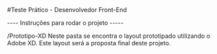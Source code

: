 #Teste Prático - Desenvolvedor Front-End

---- Instruções para rodar o projeto -----

/Prototipo-XD
Neste pasta se encontra o layout prototipado utilizando
o Adobe XD. Este layout será a proposta final deste projeto.

